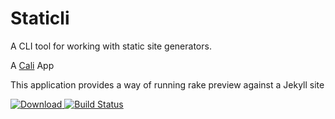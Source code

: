 # Staticli

A CLI tool for working with static site generators.

A [Cali](https://github.com/skybet/cali) App

This application provides a way of running rake preview against a Jekyll site


[ ![Download](https://api.bintray.com/packages/wheresalice/staticli/staticli/images/download.svg) ](https://bintray.com/wheresalice/staticli/staticli/_latestVersion)
[![Build Status](https://travis-ci.org/wheresalice/staticli.svg?branch=master)](https://travis-ci.org/wheresalice/staticli)
